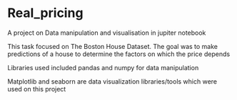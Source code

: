 # Real_pricing
A project on Data manipulation and visualisation in jupiter notebook


This task focused on The Boston House Dataset.
The goal was to make predictions of a house to determine the factors on which the price depends

Libraries used included pandas and numpy for data manipulation

Matplotlib and seaborn are data visualization libraries/tools which were used on this project
